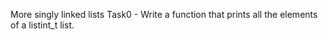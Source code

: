 More singly linked lists
Task0 - Write a function that prints all the elements of a listint_t list.
